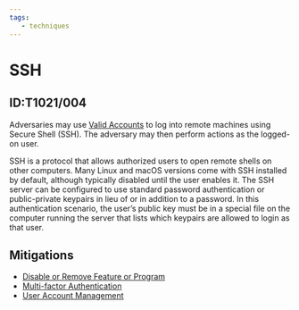 ```yaml
---
tags:
   - techniques
---
```

# SSH
## ID:T1021/004
Adversaries may use [Valid Accounts](/mitre/techniques/T1078) to log into remote machines using Secure Shell (SSH). The adversary may then perform actions as the logged-on user.

SSH is a protocol that allows authorized users to open remote shells on other computers. Many Linux and macOS versions come with SSH installed by default, although typically disabled until the user enables it. The SSH server can be configured to use standard password authentication or public-private keypairs in lieu of or in addition to a password. In this authentication scenario, the user’s public key must be in a special file on the computer running the server that lists which keypairs are allowed to login as that user.
## Mitigations
* [Disable or Remove Feature or Program](/mitre/mitigations/M1042)
* [Multi-factor Authentication](/mitre/mitigations/M1032)
* [User Account Management](/mitre/mitigations/M1018)
